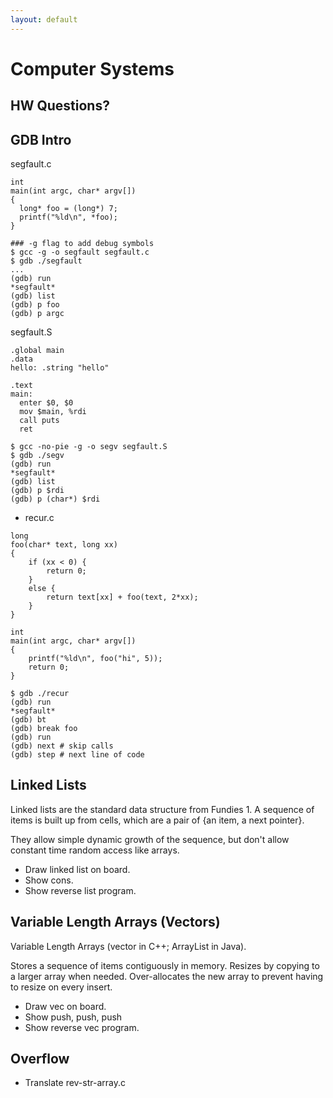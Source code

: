 ```yaml
---
layout: default
---
```


# Computer Systems

## HW Questions?

## GDB Intro

segfault.c

```
int
main(int argc, char* argv[])
{
  long* foo = (long*) 7;
  printf("%ld\n", *foo);
}
```

```
### -g flag to add debug symbols
$ gcc -g -o segfault segfault.c
$ gdb ./segfault
...
(gdb) run
*segfault*
(gdb) list
(gdb) p foo
(gdb) p argc
```

segfault.S

```
.global main
.data
hello: .string "hello"

.text
main:
  enter $0, $0
  mov $main, %rdi
  call puts
  ret
```

```
$ gcc -no-pie -g -o segv segfault.S
$ gdb ./segv
(gdb) run
*segfault*
(gdb) list
(gdb) p $rdi
(gdb) p (char*) $rdi
```

 - recur.c
 
```
long
foo(char* text, long xx)
{
    if (xx < 0) {
        return 0;
    }
    else {
        return text[xx] + foo(text, 2*xx);
    }
}

int
main(int argc, char* argv[])
{
    printf("%ld\n", foo("hi", 5));
    return 0;
}
```

```
$ gdb ./recur
(gdb) run
*segfault*
(gdb) bt
(gdb) break foo
(gdb) run
(gdb) next # skip calls
(gdb) step # next line of code
```

## Linked Lists

Linked lists are the standard data structure from Fundies 1. A sequence of items
is built up from cells, which are a pair of {an item, a next pointer}.

They allow simple dynamic growth of the sequence, but don't allow constant
time random access like arrays.

 - Draw linked list on board.
 - Show cons.
 - Show reverse list program.

## Variable Length Arrays (Vectors)

Variable Length Arrays (vector in C++; ArrayList in Java).

Stores a sequence of items contiguously in memory. Resizes by copying to a larger
array when needed. Over-allocates the new array to prevent having to resize on
every insert.

 - Draw vec on board.
 - Show push, push, push
 - Show reverse vec program.
 
## Overflow

 - Translate rev-str-array.c

